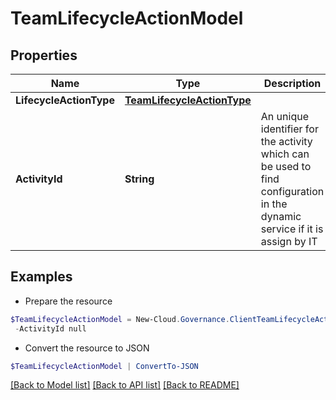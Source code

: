# TeamLifecycleActionModel
## Properties

Name | Type | Description | Notes
------------ | ------------- | ------------- | -------------
**LifecycleActionType** | [**TeamLifecycleActionType**](TeamLifecycleActionType.md) |  | [optional] 
**ActivityId** | **String** | An unique identifier for the activity which can be used to find configuration in the dynamic service if it is assign by IT | [optional] 

## Examples

- Prepare the resource
```powershell
$TeamLifecycleActionModel = New-Cloud.Governance.ClientTeamLifecycleActionModel  -LifecycleActionType null `
 -ActivityId null
```

- Convert the resource to JSON
```powershell
$TeamLifecycleActionModel | ConvertTo-JSON
```

[[Back to Model list]](../README.md#documentation-for-models) [[Back to API list]](../README.md#documentation-for-api-endpoints) [[Back to README]](../README.md)

